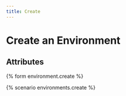 ```yaml
---
title: Create
---
```


# Create an Environment

## Attributes

{% form environment.create %}

{% scenario environments.create %}
